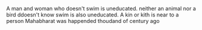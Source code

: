 A man and woman who doesn't swim is uneducated.
neither an animal nor a bird ddoesn't know swim is also uneducated.
A kin or kith is near to a person
Mahabharat was happended thoudand of century ago

